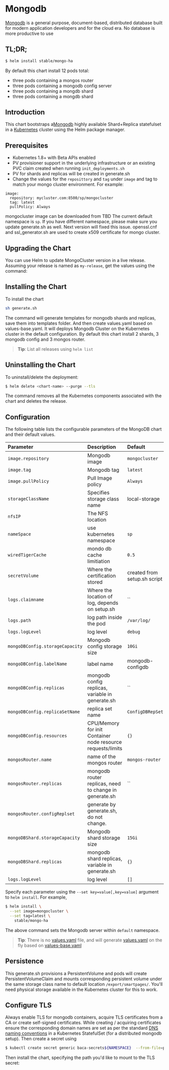 # Mongodb

[Mongodb](https://www.mongodb.com/) is a general purpose, document-based, distributed database built for modern application developers and for the cloud era. No database is more productive to use

## TL;DR;

```bash
$ helm install stable/mongo-ha
```

By default this chart install 12 pods total:
 * three pods containing a mongos router
 * three pods containing a mongodb config server
 * three pods containing a mongdb shard 
 * three pods containing a mongdb shard 
## Introduction

This chart bootstraps a[Mongodb](https://www.mongodb.com/) highly available Shard+Replica statefulset in a [Kubernetes](http://kubernetes.io) cluster using the Helm package manager.

## Prerequisites

- Kubernetes 1.8+ with Beta APIs enabled
- PV provisioner support in the underlying infrastructure or an existing PVC claim created when running `init_deployments.sh`
- PV for shards and replicas will be created in generate.sh
- Change the values for the `reposittory` and `tag` under `image` and tag to match your mongo cluster environment.  For example:
```
image:
  repository: mycluster.com:8500/sp/mongocluster
  tag: latest
  pullPolicy: Always
```

mongocluster image can be downloaded from TBD
The current default namespace is `sp`. If you have different namespace, please make sure you update generate.sh as well. Next version will fixed this issue.
openssl.cnf and ssl_generator.sh are used to create x509 certificate for mongo cluster.
## Upgrading the Chart

You can use Helm to update MongoCluster version in a live release. Assuming your release is named as `my-release`, get the values using the command:

## Installing the Chart

To install the chart

```bash
sh generate.sh
```

The command will generate templates for mongodb shards and replicas, save them into templates folder. And then create values.yaml based on values-base.yaml. It will deploys Mongodb Cluster on the Kubernetes cluster in the default configuration. By default this chart install 2 shards, 3 mongodb config and 3 mongos router.

> **Tip**: List all releases using `helm list`

## Uninstalling the Chart

To uninstall/delete the deployment:

```bash
$ helm delete <chart-name> --purge --tls
```

The command removes all the Kubernetes components associated with the chart and deletes the release.

## Configuration

The following table lists the configurable parameters of the MongoDB chart and their default values.

| Parameter                | Description                                                                                                                                                                                              | Default                                                                                    |
|:-------------------------|:---------------------------------------------------------------------------------------------------------------------------------------------------------------------------------------------------------|:-------------------------------------------------------------------------------------------|
| `image.repository`                  | Mongodb image                                                                                                                                                                                              | `mongocluster`                                                                                    |
| `image.tag`                    | Mongodb tag                                                                                                                                                                                                | `latest`                                                                             |
| `image.pullPolicy`               | Pull Image policy                                                                                                                                                                        | `Always`                                                                                        |
| `storageClassName`  | Specifies storage class name                                                                                                                                                     | local-storage                                                                                     |
| `nfsIP`    | The NFS location                                                                                                                                                                |                                              |
| `nameSpace`            | use kubernetes namespace                                                                                                                                                                            |                                                                                  `sp`    |  
| `wiredTigerCache`             | mondo db cache limitiation                                                                                                                                                                        | `0.5`                                                                                      |
| `secretVolume`           | Where the certification stored                                                                                                               | created from setup.sh script                                                                           |
| `logs.claimname`     | Where the location of log, depends on setup.sh                                                                                                         | ``                                                                                         |
| `logs.path`        | log path inside the pod                                                                                                                                               | `/var/log/`                                                                                       |
| `logs.logLevel`          | log level                                                                                                                                                                      | `debug`                                                                                    |
| `mongoDBConfig.storageCapacity`        | Mongodb config storage size                                                                                                                                                   | `10Gi`                                                                                        |
| `mongoDBConfig.labelName`        | label name                                                                                           | mongodb-configdb                                                                            |
| `mongoDBConfig.replicas`  |  mongodb config replicas, variable in generate.sh                                                                                                   | ``                                                                                         |
| `mongoDBConfig.replicaSetName`     | replica set name                                                                                                                                                   | `ConfigDBRepSet`                                                                                       |
| `mongoDBConfig.resources`         | CPU/Memory for init Container node resource requests/limits                                                                                                                                              | `{}`                                                                                       |
| `mongosRouter.name`                   | name of the mongos router                                                                                                                                      | `mongos-router`                                                                                    |
| `mongosRouter.replicas`          | mongodb router replicas, need to change in generate.sh                                                                                      | ``                                                                                         |
| `mongosRouter.configReplset`                | generate by generate.sh, do not change.                                                                                                                                                |                                                                                     |
| `mongoDBShard.storageCapacity`         | Mongodb shard storage size   | `15Gi`                                                                                         |
| `mongoDBShard.replicas`           | mongodb shard replicas, variable in generate.sh                                                                                                                                                                          | `{}`                                                                                       |
| `logs.logLevel`            | log level                                                                                                                                                                      | `[]`                                                                                       |

Specify each parameter using the `--set key=value[,key=value]` argument to `helm install`. For example,

```bash
$ helm install \
  --set image=mongocluster \
  --set tag=latest \
    stable/mongo-ha
```

The above command sets the Mongodb server within `default` namespace.


> **Tip**: There is no [values.yaml](values.yaml) file, and will generate [values.yaml](values.yaml) on the fly based on [values-base.yaml](values-base.yaml) 

Persistence
-----------

This generate.sh provisions a PersistentVolume and pods will create PersistentVolumeClaim and mounts corresponding persistent volume under the same storage class name to default location `/export/smartpages/`. You'll need physical storage available in the Kubernetes cluster for this to work. 

Configure TLS
-------------

Always enable TLS for mongodb containers, acquire TLS certificates from a CA or create self-signed certificates. While creating / acquiring certificates ensure the corresponding domain names are set as per the standard [DNS naming conventions](https://kubernetes.io/docs/concepts/workloads/controllers/statefulset/#pod-identity) in a Kubernetes StatefulSet (for a distributed mongodb setup). Then create a secret using

```bash
$ kubectl create secret generic baca-secrets${NAMESPACE}  --from-file=path/to/private.key --from-file=path/to/public.crt
```

Then install the chart, specifying the path you'd like to mount to the TLS secret:
